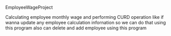 EmployeeWageProject

Calculating employee monthly wage and performing CURD operation like if wanna update any employee calculation infornation so we can do that using this program also can delete and add employee using this program